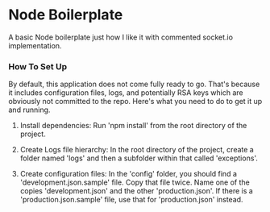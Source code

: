 # Node Boilerplate
A basic Node boilerplate just how I like it with commented socket.io implementation.

### How To Set Up
By default, this application does not come fully ready to go. That's because it includes configuration files, logs, and potentially RSA keys which are obviously not committed to the repo. Here's what you need to do to get it up and running.

1) Install dependencies: Run 'npm install' from the root directory of the project.

2) Create Logs file hierarchy: In the root directory of the project, create a folder named 'logs' and then a subfolder within that called 'exceptions'.

3) Create configuration files: In the 'config' folder, you should find a 'development.json.sample' file. Copy that file twice. Name one of the copies 'development.json' and the other 'production.json'. If there is a 'production.json.sample' file, use that for 'production.json' instead.